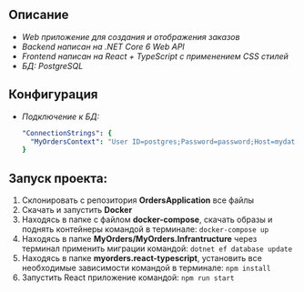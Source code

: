  Описание 
 --------
- *Web приложение для создания и отображения заказов*
- *Backend написан на .NET Core 6 Web API*
- *Frontend написан на React + TypeScript с применением CSS стилей*
- *БД: PostgreSQL*

Конфигурация
------------
- *Подключение к БД:*
  ```yaml
  "ConnectionStrings": {
    "MyOrdersContext": "User ID=postgres;Password=password;Host=mydatabase;Port=5432;Database=MyOrdersDb;"
  }
  ```
Запуск проекта:
---------------
1. Склонировать с репозитория **OrdersApplication** все файлы 
2. Скачать и запустить **Docker**
3. Находясь в папке с файлом **docker-compose**, скачать образы и поднять контейнеры командой в терминале:
  ```docker-compose up```
4. Находясь в папке **MyOrders/MyOrders.Infrantructure** через терминал применить миграции командой:
  ```dotnet ef database update```
5. Находясь в папке **myorders.react-typescript**, установить все необходимые зависимости командой в терминале:
  ```npm install```
6. Запустить React приложение командой:
  ```npm run start``` 
